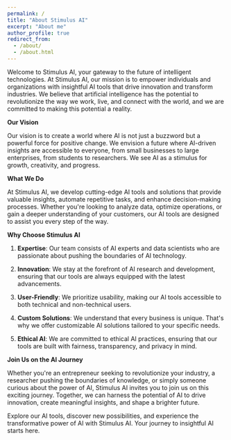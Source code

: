 ```yaml
---
permalink: /
title: "About Stimulus AI"
excerpt: "About me"
author_profile: true
redirect_from: 
  - /about/
  - /about.html
---
```


Welcome to Stimulus AI, your gateway to the future of intelligent technologies. At Stimulus AI, our mission is to empower individuals and organizations with insightful AI tools that drive innovation and transform industries. We believe that artificial intelligence has the potential to revolutionize the way we work, live, and connect with the world, and we are committed to making this potential a reality.

**Our Vision**

Our vision is to create a world where AI is not just a buzzword but a powerful force for positive change. We envision a future where AI-driven insights are accessible to everyone, from small businesses to large enterprises, from students to researchers. We see AI as a stimulus for growth, creativity, and progress.

**What We Do**

At Stimulus AI, we develop cutting-edge AI tools and solutions that provide valuable insights, automate repetitive tasks, and enhance decision-making processes. Whether you're looking to analyze data, optimize operations, or gain a deeper understanding of your customers, our AI tools are designed to assist you every step of the way.

**Why Choose Stimulus AI**

1. **Expertise**: Our team consists of AI experts and data scientists who are passionate about pushing the boundaries of AI technology.

2. **Innovation**: We stay at the forefront of AI research and development, ensuring that our tools are always equipped with the latest advancements.

3. **User-Friendly**: We prioritize usability, making our AI tools accessible to both technical and non-technical users.

4. **Custom Solutions**: We understand that every business is unique. That's why we offer customizable AI solutions tailored to your specific needs.

5. **Ethical AI**: We are committed to ethical AI practices, ensuring that our tools are built with fairness, transparency, and privacy in mind.

**Join Us on the AI Journey**

Whether you're an entrepreneur seeking to revolutionize your industry, a researcher pushing the boundaries of knowledge, or simply someone curious about the power of AI, Stimulus AI invites you to join us on this exciting journey. Together, we can harness the potential of AI to drive innovation, create meaningful insights, and shape a brighter future.

Explore our AI tools, discover new possibilities, and experience the transformative power of AI with Stimulus AI. Your journey to insightful AI starts here.
